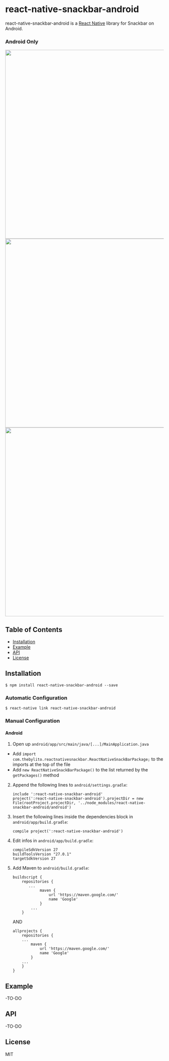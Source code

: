 # react-native-snackbar-android

react-native-snackbar-android is a [React Native](http://facebook.github.io/react-native/) library for Snackbar on Android.

### Android Only

<div>
<img src="https://github.com/thebylito/react-native-snackbar-android/raw/master/screenshots/screenShot1.jpg" height="600">
<img src="https://github.com/thebylito/react-native-snackbar-android/raw/master/screenshots/screenShot2.jpg" height="600">
<img src="https://github.com/thebylito/react-native-snackbar-android/raw/master/screenshots/screenShot3.jpg" height="600">
</div>

## Table of Contents

- [Installation](#installation)
- [Example](#example)
- [API](#api)
- [License](#license)

## Installation

`$ npm install react-native-snackbar-android --save`

### Automatic Configuration

`$ react-native link react-native-snackbar-android`

### Manual Configuration

#### Android

1. Open up `android/app/src/main/java/[...]/MainApplication.java`
  - Add `import com.thebylito.reactnativesnackbar.ReactNativeSnackBarPackage;` to the imports at the top of the file
  - Add `new ReactNativeSnackBarPackage()` to the list returned by the `getPackages()` method
2. Append the following lines to `android/settings.gradle`:
  	```
    include ':react-native-snackbar-android'
    project(':react-native-snackbar-android').projectDir = new File(rootProject.projectDir, '../node_modules/react-native-snackbar-android/android')
  	```
3. Insert the following lines inside the dependencies block in `android/app/build.gradle`:
  	```
    compile project(':react-native-snackbar-android')
  	```
4. Edit infos in `android/app/build.gradle`:
    ```
    compileSdkVersion 27
    buildToolsVersion "27.0.1"
    targetSdkVersion 27
  	```
5. Add Maven to `android/build.gradle`:
    ```
    buildscript {
        repositories {
           ...
                maven {
                    url 'https://maven.google.com/'
                    name 'Google'
                }
            ...
        }
    ```
    AND
    ```
    allprojects {
        repositories {
        ...
            maven {
                url 'https://maven.google.com/'
                name 'Google'
            }
        ...
        }
    }
    ```

## Example

-TO-DO

## API

-TO-DO

## License

MIT
